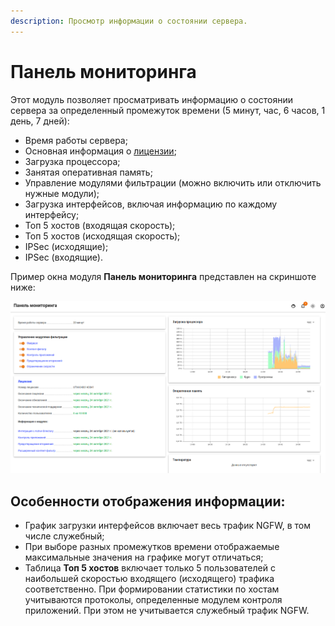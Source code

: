```yaml
---
description: Просмотр информации о состоянии сервера.
---
```


# Панель мониторинга

Этот модуль позволяет просматривать информацию о состоянии сервера за определенный промежуток времени (5 минут, час, 6 часов, 1 день, 7 дней):

* Время работы сервера;
* Основная информация о [лицензии](../../ngfw/general/license.md);
* Загрузка процессора;
* Занятая оперативная память;
* Управление модулями фильтрации (можно включить или отключить нужные модули);
* Загрузка интерфейсов, включая информацию по каждому интерфейсу;
* Топ 5 хостов (входящая скорость);
* Топ 5 хостов (исходящая скорость);
* IPSec (исходящие);
* IPSec (входящие).

Пример окна модуля **Панель мониторинга** представлен на скриншоте ниже:

![](../../_images/monitor-panel.png)
 
## Особенности отображения информации:

* График загрузки интерфейсов включает весь трафик NGFW, в том числе служебный;
* При выборе разных промежутков времени отображаемые максимальные значения на графике могут отличаться;
* Таблица **Топ 5 хостов** включает только 5 пользователей с наибольшей скоростью входящего (исходящего) трафика соответственно. При формировании статистики по хостам учитываются протоколы, определенные модулем контроля приложений. При этом не учитывается служебный трафик NGFW.